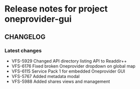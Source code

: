 # Release notes for project oneprovider-gui


CHANGELOG
---------

### Latest changes

* VFS-5929 Changed API directory listing API to Readdir++
* VFS-6176 Fixed broken Oneprovider dropdown on global map
* VFS-6115 Service Pack 1 for embedded Oneprovider GUI
* VFS-5767 Added metadata modal
* VFS-5988 Added shares views and management
